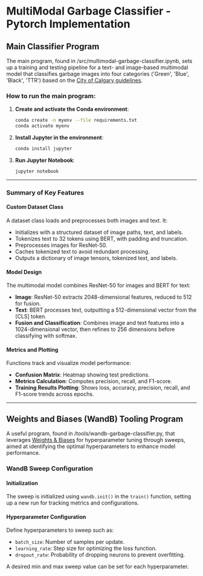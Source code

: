 # MultiModal Garbage Classifier - Pytorch Implementation

## Main Classifier Program
The main program, found in /src/multimodal-garbage-classifier.ipynb, sets up a training and testing pipeline for a text- and image-based multimodal model that classifies garbage images into four categories ('Green', 'Blue', 'Black', 'TTR') based on the [City of Calgary guidelines](https://www.calgary.ca/waste/what-goes-where/default.html). 

### How to run the main program:
1. **Create and activate the Conda environment**:  
   ```bash
   conda create -n myenv --file requirements.txt
   conda activate myenv

2. **Install Jupyter in the environment**:
    ```bash
    conda install jupyter
    
3. **Run Jupyter Notebook**:  
    ```bash
    jupyter notebook

---

### Summary of Key Features

#### Custom Dataset Class
A dataset class loads and preprocesses both images and text. It:
   - Initializes with a structured dataset of image paths, text, and labels.
   - Tokenizes text to 32 tokens using BERT, with padding and truncation.
   - Preprocesses images for ResNet-50.
   - Caches tokenized text to avoid redundant processing.
   - Outputs a dictionary of image tensors, tokenized text, and labels.


#### Model Design

The multimodal model combines ResNet-50 for images and BERT for text:
   - **Image**: ResNet-50 extracts 2048-dimensional features, reduced to 512 for fusion.
   - **Text**: BERT processes text, outputting a 512-dimensional vector from the [CLS] token.
   - **Fusion and Classification**: Combines image and text features into a 1024-dimensional vector, then refines to 256 dimensions before classifying with softmax.
  

#### **Metrics and Plotting**
Functions track and visualize model performance:
   - **Confusion Matrix**: Heatmap showing test predictions.
   - **Metrics Calculation**: Computes precision, recall, and F1-score.
   - **Training Results Plotting**: Shows loss, accuracy, precision, recall, and F1-score trends across epochs.
   
---

## Weights and Biases (WandB) Tooling Program
A useful program, found in /tools/wandb-garbage-classifier.py, that leverages [Weights & Biases](https://wandb.ai/site/) for hyperparameter tuning through sweeps, aimed at identifying the optimal hyperparameters to enhance model performance.

### WandB Sweep Configuration

#### Initialization
The sweep is initialized using `wandb.init()` in the `train()` function, setting up a new run for tracking metrics and configurations.

#### Hyperparameter Configuration
Define hyperparameters to sweep such as:
   - `batch_size`: Number of samples per update.
   - `learning_rate`: Step size for optimizing the loss function.
   - `dropout_rate`: Probability of dropping neurons to prevent overfitting.

A desired min and max sweep value can be set for each hyperparameter. 